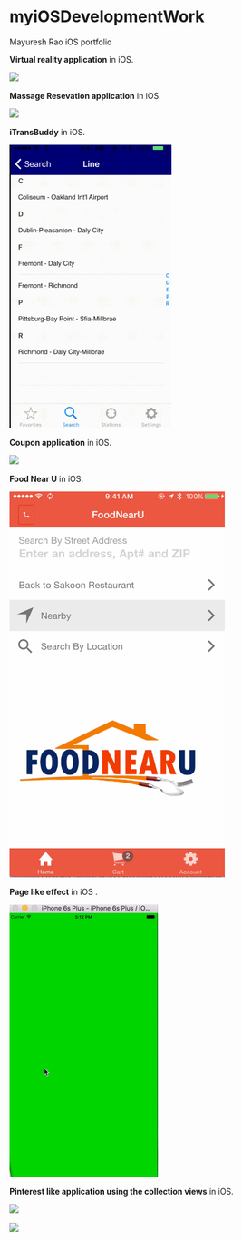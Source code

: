 # myiOSDevelopmentWork
Mayuresh Rao iOS portfolio



**Virtual reality application** in iOS.

![](gif/Panoramicvideo(VRapp).gif)




**Massage Resevation application** in iOS.

![](gif/resevationApplication.gif)






**iTransBuddy** in iOS.

![](gif/3.gif)





**Coupon application** in iOS.

![](gif/Coupnapplication.gif)





**Food Near U** in iOS.

![](gif/foodNearYou.gif)





**Page like effect** in  iOS .

![](gif/2.gif) 







**Pinterest like application using the collection views** in iOS.



![](gif/pin_horizontal.gif)



![](gif/pin_vertical.gif)









